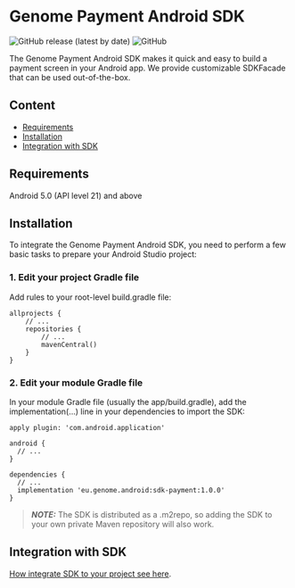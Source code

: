 # Genome Payment Android SDK

![GitHub release (latest by date)](https://img.shields.io/github/v/release/genome-eu/payment-sdk-android?style=flat-square)
![GitHub](https://img.shields.io/github/license/genome-eu/payment-sdk-android?style=flat-square)

The Genome Payment Android SDK makes it quick and easy to build a payment screen in your Android app. We provide customizable SDKFacade that can be used out-of-the-box.

## Content
* [Requirements](#requirements)
* [Installation](#installation)
* [Integration with SDK](#integration-with-sdk)

## Requirements
Android 5.0 (API level 21) and above

## Installation
To integrate the Genome Payment Android SDK, you need to perform a few basic tasks to prepare your Android Studio project:

### 1. Edit your project Gradle file
Add rules to your root-level build.gradle file:
```
allprojects {
    // ...
    repositories {
        // ...
        mavenCentral()
    }
}
```

### 2. Edit your module Gradle file
In your module Gradle file (usually the app/build.gradle), add the implementation(...) line in your dependencies to import the SDK:
```
apply plugin: 'com.android.application'

android {
  // ...
}

dependencies {
  // ...
  implementation 'eu.genome.android:sdk-payment:1.0.0'
}
```

> **_NOTE:_** The SDK is distributed as a .m2repo, so adding the SDK to your own private Maven repository will also work.


## Integration with SDK

[How integrate SDK to your project see here](readme/INTEGRATION.md).
